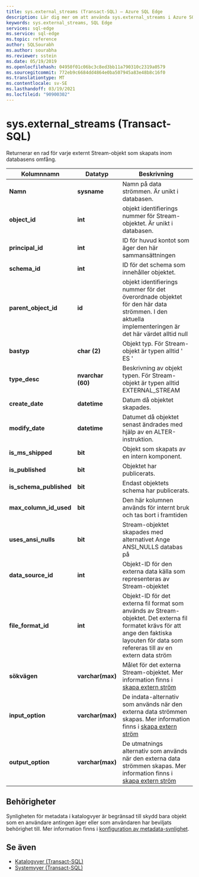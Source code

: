 ```yaml
---
title: sys.external_streams (Transact-SQL) – Azure SQL Edge
description: Lär dig mer om att använda sys.external_streams i Azure SQL Edge
keywords: sys.external_streams, SQL Edge
services: sql-edge
ms.service: sql-edge
ms.topic: reference
author: SQLSourabh
ms.author: sourabha
ms.reviewer: sstein
ms.date: 05/19/2019
ms.openlocfilehash: 04950f01c06bc3c8ed3bb11a790310c2319a0579
ms.sourcegitcommit: 772eb9c6684dd4864e0ba507945a83e48b8c16f0
ms.translationtype: MT
ms.contentlocale: sv-SE
ms.lasthandoff: 03/19/2021
ms.locfileid: "90900302"
---
```

# <a name="sysexternal_streams-transact-sql"></a>sys.external_streams (Transact-SQL)

Returnerar en rad för varje externt Stream-objekt som skapats inom databasens omfång.

|Kolumnnamn|Datatyp|Beskrivning|  
|-----------------|---------------|-----------------|
|**Namn**|**sysname**|Namn på data strömmen. Är unikt i databasen.|
|**object_id**|**int**|objekt identifierings nummer för Stream-objektet. Är unikt i databasen.|
|**principal_id**|**int**|ID för huvud kontot som äger den här sammansättningen|
|**schema_id**|**int**| ID för det schema som innehåller objektet.|
|**parent_object_id**|**id**| objekt identifierings nummer för det överordnade objektet för den här data strömmen. I den aktuella implementeringen är det här värdet alltid null|
|**bastyp**|**char (2)**|Objekt typ. För Stream-objekt är typen alltid ' ES '|
|**type_desc**|**nvarchar (60)**| Beskrivning av objekt typen. För Stream-objekt är typen alltid EXTERNAL_STREAM|
|**create_date**|**datetime**| Datum då objektet skapades.|
|**modify_date**|**datetime**| Datumet då objektet senast ändrades med hjälp av en ALTER-instruktion.|
|**is_ms_shipped**|**bit**| Objekt som skapats av en intern komponent.|  
|**is_published**|**bit**|Objektet har publicerats.|  
|**is_schema_published**|**bit**|Endast objektets schema har publicerats.|
|**max_column_id_used**|**bit**| Den här kolumnen används för internt bruk och tas bort i framtiden|  
|**uses_ansi_nulls**|**bit**| Stream-objektet skapades med alternativet Ange ANSI_NULLS databas på|
|**data_source_id**|**int**| Objekt-ID för den externa data källa som representeras av Stream-objektet |  
|**file_format_id**|**int**| Objekt-ID för det externa fil format som används av Stream-objektet. Det externa fil formatet krävs för att ange den faktiska layouten för data som refereras till av en extern data ström| 
|**sökvägen**|**varchar(max)**| Målet för det externa Stream-objektet. Mer information finns i [skapa extern ström](overview.md) |
|**input_option**|**varchar(max)**| De indata-alternativ som används när den externa data strömmen skapas. Mer information finns i [skapa extern ström](overview.md) |
|**output_option**|**varchar(max)**| De utmatnings alternativ som används när den externa data strömmen skapas. Mer information finns i [skapa extern ström](overview.md) | 

## <a name="permissions"></a>Behörigheter

Synligheten för metadata i katalogvyer är begränsad till skydd bara objekt som en användare antingen äger eller som användaren har beviljats behörighet till. Mer information finns i [konfiguration av metadata-synlighet](/sql/relational-databases/security/metadata-visibility-configuration/).

## <a name="see-also"></a>Se även

- [Katalogvyer (Transact-SQL)](/sql/relational-databases/system-catalog-views/catalog-views-transact-sql/)
- [Systemvyer (Transact-SQL)](/sql/t-sql/language-reference/)
